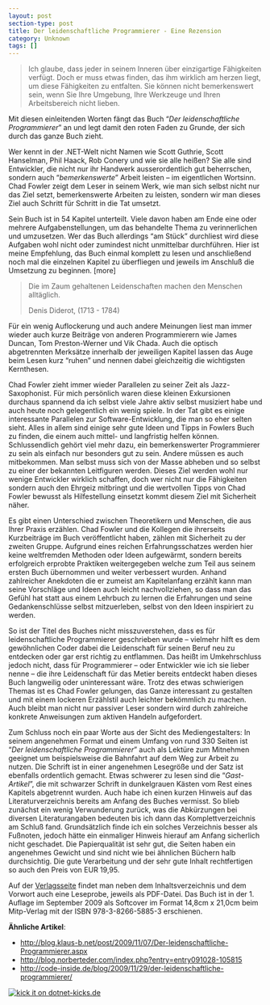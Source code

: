 ```yaml
---
layout: post
section-type: post
title: Der leidenschaftliche Programmierer - Eine Rezension
category: Unknown
tags: []
---
```

<blockquote>
<p>Ich glaube, dass jeder in seinem Inneren &uuml;ber einzigartige F&auml;higkeiten verf&uuml;gt. Doch er muss etwas finden, das ihm wirklich am herzen liegt, um diese F&auml;higkeiten zu entfalten. Sie k&ouml;nnen nicht bemerkenswert sein, wenn Sie Ihre Umgebung, Ihre Werkzeuge und Ihren Arbeitsbereich nicht lieben.</p>
</blockquote>
<p>Mit diesen einleitenden Worten f&auml;ngt das Buch &ldquo;<em>Der leidenschaftliche Programmierer</em>&rdquo; an und legt damit den roten Faden zu Grunde, der sich durch das ganze Buch zieht.</p>
<p>Wer kennt in der .NET-Welt nicht Namen wie Scott Guthrie, Scott Hanselman, Phil Haack, Rob Conery und wie sie alle hei&szlig;en? Sie alle sind Entwickler, die nicht nur ihr Handwerk ausserordentlich gut beherrschen, sondern auch &ldquo;<em>bemerkenswerte</em>&rdquo; Arbeit leisten &ndash; im eigentlichen Wortsinn. Chad Fowler zeigt dem Leser in seinem Werk, wie man sich selbst nicht nur das Ziel setzt, bemerkenswerte Arbeiten zu leisten, sondern wir man dieses Ziel auch Schritt f&uuml;r Schritt in die Tat umsetzt.</p>
<p>Sein Buch ist in 54 Kapitel unterteilt. Viele davon haben am Ende eine oder mehrere Aufgabenstellungen, um das behandelte Thema zu verinnerlichen und umzusetzen. Wer das Buch allerdings &ldquo;am St&uuml;ck&rdquo; durchliest wird diese Aufgaben wohl nicht oder zumindest nicht unmittelbar durchf&uuml;hren. Hier ist meine Empfehlung, das Buch einmal komplett zu lesen und anschlie&szlig;end noch mal die einzelnen Kapitel zu &uuml;berfliegen und jeweils im Anschlu&szlig; die Umsetzung zu beginnen. [more]</p>
<blockquote>
<p>Die im Zaum gehaltenen Leidenschaften machen den Menschen allt&auml;glich.</p>
<p>Denis Diderot, (1713 - 1784)</p>
</blockquote>
<p>F&uuml;r ein wenig Auflockerung und auch andere Meinungen liest man immer wieder auch kurze Beitr&auml;ge von anderen Programmierern wie James Duncan, Tom Preston-Werner und Vik Chada. Auch die optisch abgetrennten Merks&auml;tze innerhalb der jeweiligen Kapitel lassen das Auge beim Lesen kurz &ldquo;ruhen&rdquo; und nennen dabei gleichzeitig die wichtigsten Kernthesen.</p>
<p>Chad Fowler zieht immer wieder Parallelen zu seiner Zeit als Jazz-Saxophonist. F&uuml;r mich pers&ouml;nlich waren diese kleinen Exkursionen durchaus spannend da ich selbst viele Jahre aktiv selbst musiziert habe und auch heute noch gelegentlich ein wenig spiele. In der Tat gibt es einige interessante Parallelen zur Software-Entwicklung, die man so eher selten sieht. Alles in allem sind einige sehr gute Ideen und Tipps in Fowlers Buch zu finden, die einem auch mittel- und langfristig helfen k&ouml;nnen. Schlussendlich geh&ouml;rt viel mehr dazu, ein bemerkenswerter Programmierer zu sein als einfach nur besonders gut zu sein. Andere m&uuml;ssen es auch mitbekommen. Man selbst muss sich von der Masse abheben und so selbst zu einer der bekannten Leitfiguren werden. Dieses Ziel werden wohl nur wenige Entwickler wirklich schaffen, doch wer nicht nur die F&auml;higkeiten sondern auch den Ehrgeiz mitbringt und die wertvollen Tipps von Chad Fowler bewusst als Hilfestellung einsetzt kommt diesem Ziel mit Sicherheit n&auml;her.</p>
<p>Es gibt einen Unterschied zwischen Theoretikern und Menschen, die aus Ihrer Praxis erz&auml;hlen. Chad Fowler und die Kollegen die ihrerseits Kurzbeitr&auml;ge im Buch ver&ouml;ffentlicht haben, z&auml;hlen mit Sicherheit zu der zweiten Gruppe. Aufgrund eines reichen Erfahrungsschatzes werden hier keine weltfremden Methoden oder Ideen aufgew&auml;rmt, sondern bereits erfolgreich erprobte Praktiken weitergegeben welche zum Teil aus seinem ersten Buch &uuml;bernommen und weiter verbessert wurden. Anhand zahlreicher Anekdoten die er zumeist am Kapitelanfang erz&auml;hlt kann man seine Vorschl&auml;ge und Ideen auch leicht nachvollziehen, so dass man das Gef&uuml;hl hat statt aus einem Lehrbuch zu lernen die Erfahrungen und seine Gedankenschl&uuml;sse selbst mitzuerleben, selbst von den Ideen inspiriert zu werden.</p>
<p>So ist der Titel des Buches nicht misszuverstehen, dass es f&uuml;r leidenschaftliche Programmierer geschrieben wurde &ndash; vielmehr hilft es dem gew&ouml;hnlichen Coder dabei die Leidenschaft f&uuml;r seinen Beruf neu zu entdecken oder gar erst richtig zu entflammen. Das hei&szlig;t im Umkehrschluss jedoch nicht, dass f&uuml;r Programmierer &ndash; oder Entwickler wie ich sie lieber nenne &ndash; die ihre Leidenschaft f&uuml;r das Metier bereits entdeckt haben dieses Buch langweilig oder uninteressant w&auml;re. Trotz des etwas schwierigen Themas ist es Chad Fowler gelungen, das Ganze interessant zu gestalten und mit einem lockeren Erz&auml;hlstil auch leichter bek&ouml;mmlich zu machen. Auch bleibt man nicht nur passiver Leser sondern wird durch zahlreiche konkrete Anweisungen zum aktiven Handeln aufgefordert.</p>
<p>Zum Schluss noch ein paar Worte aus der Sicht des Mediengestalters: In seinem angenehmen Format und einem Umfang von rund 330 Seiten ist &ldquo;<em>Der leidenschaftliche Programmierer</em>&rdquo; auch als Lekt&uuml;re zum Mitnehmen geeignet um beispielsweise die Bahnfahrt auf dem Weg zur Arbeit zu nutzen. Die Schrift ist in einer angenehmen Lesegr&ouml;&szlig;e und der Satz ist ebenfalls ordentlich gemacht. Etwas schwerer zu lesen sind die &ldquo;<em>Gast-Artikel</em>&rdquo;, die mit schwarzer Schrift in dunkelgrauen K&auml;sten vom Rest eines Kapitels abgetrennt wurden. Auch habe ich einen kurzen Hinweis auf das Literaturverzeichnis bereits am Anfang des Buches vermisst. So blieb zun&auml;chst ein wenig Verwunderung zur&uuml;ck, was die Abk&uuml;rzungen bei diversen Literaturangaben bedeuten bis ich dann das Komplettverzeichnis am Schlu&szlig; fand. Grunds&auml;tzlich finde ich ein solches Verzeichnis besser als Fu&szlig;noten, jedoch h&auml;tte ein einmaliger Hinweis hierauf am Anfang sicherlich nicht geschadet. Die Papierqualit&auml;t ist sehr gut, die Seiten haben ein angenehmes Gewicht und sind nicht wie bei &auml;hnlichen B&uuml;chern halb durchsichtig. Die gute Verarbeitung und der sehr gute Inhalt rechtfertigen so auch den Preis von EUR 19,95.</p>
<p>Auf der <a href="http://www.it-fachportal.de/5885" target="_blank">Verlagsseite</a> findet man neben dem Inhaltsverzeichnis und dem Vorwort auch eine Leseprobe, jeweils als PDF-Datei. Das Buch ist in der 1. Auflage im September 2009 als Softcover im Format 14,8cm x 21,0cm beim Mitp-Verlag mit der ISBN 978-3-8266-5885-3 erschienen.</p>
<p><strong>&Auml;hnliche Artikel</strong>:</p>
<ul>
<li><a title="http://blog.klaus-b.net/post/2009/11/07/Der-leidenschaftliche-Programmierer.aspx" href="http://blog.klaus-b.net/post/2009/11/07/Der-leidenschaftliche-Programmierer.aspx">http://blog.klaus-b.net/post/2009/11/07/Der-leidenschaftliche-Programmierer.aspx</a> </li>
<li><a title="http://blog.norberteder.com/index.php?entry=entry091028-105815" href="http://blog.norberteder.com/index.php?entry=entry091028-105815">http://blog.norberteder.com/index.php?entry=entry091028-105815</a> </li>
<li><a title="http://code-inside.de/blog/2009/11/29/der-leidenschaftliche-programmierer/" href="http://code-inside.de/blog/2009/11/29/der-leidenschaftliche-programmierer/">http://code-inside.de/blog/2009/11/29/der-leidenschaftliche-programmierer/</a> </li>
</ul>
<div><a href="http://dotnet-kicks.de/kick/?url=http%3a%2f%2fgordon-breuer.de%2fpost%2f2009%2f12%2f22%2fDer-leidenschaftliche-Programmierer-Eine-Rezension.aspx"><img src="http://dotnet-kicks.de/Services/Images/KickItImageGenerator.ashx?url=http%3a%2f%2fgordon-breuer.de%2fpost%2f2009%2f12%2f22%2fDer-leidenschaftliche-Programmierer-Eine-Rezension.aspx" border="0" alt="kick it on dotnet-kicks.de" /></a></div>
